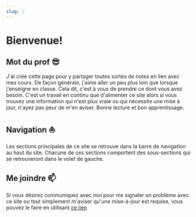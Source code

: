 ```yaml
---
slug: /
---
```


# Bienvenue!

## Mot du prof 😎

J'ai créé cette page pour y partager toutes sortes de notes en lien avec mes cours. De façon générale, j'aime aller un peu plus loin que lorsque j'enseigne en classe. Cela dit, c'est à vous de prendre ce dont vous avez besoin. C'est un travail en continu que d'alimenter ce site alors si vous trouvez une information qui n'est plus vraie ou qui nécessite une mise à jour, n'ayez pas peur de m'en aviser. Bonne lecture et bon apprentissage.

## Navigation ⛵

Les sections principales de ce site se retrouve dans la barre de navigation au haut du site. Chacune de ces sections comportent des sous-sections qui se retrouveront dans le volet de gauche.

## Me joindre 📫

Si vous désirez communiquez avec moi pour me signaler un problème avec ce site ou tout simplement m'aviser qu'une mise-à-jour est requise, vous pouvez le faire en utilisant [ce lien](mailto:gabriel.gaudreault@hotmail.com)

